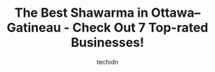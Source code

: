 ---
layout: ampstory
image: https://i0.wp.com/www.auto.or.id/wp-content/uploads/2023/06/shawarma-style-0-ottawa-gatineau-1686322879.jpeg?resize=640,853
author: techidn
featured: false
description: Ottawa–Gatineau, Ontario / Quebec, Canada is a haven for Shawarma enthusiasts, boasting an impressive array of 7 top-notch establishments. Whether youre a seasoned connoisseur or simply c
title: The Best Shawarma in Ottawa–Gatineau - Check Out 7 Top-rated Businesses!
cover:
   title: The Best Shawarma in Ottawa–Gatineau - Check Out 7 Top-rated Businesses!
   subtitle: AUTO.OR.ID
   background: https://www.auto.or.id/wp-content/uploads/2023/06/shawarma-style-0-ottawa-gatineau-1686322879.jpeg

pages: 
 - layout: thirds
   top: <h1>#1 Shawarma Garlic & Onion</h1>
   bottom: "<p>Very generous sized small chicken shawarma with lots of meat! (4.5/5)Chicken was not super flavorful but it was nicely moist and juicy. The garlic sauce was not my favori</p>"
   background: https://www.auto.or.id/wp-content/uploads/2023/06/shawarma-style-1-ottawa-gatineau-1686322881.jpeg
   backgroundblur: true
 - layout: thirds
   top: <h1>#2 Le Prince Shawarma</h1>
   bottom: "<p>195 Rue de lAtmosphère 195-unite 101, Gatineau, QC J9A 0A3, Canada</p>"
   background: https://www.auto.or.id/wp-content/uploads/2023/06/shawarma-style-2-ottawa-gatineau-1686322881.jpeg
   cta:
      link: https://www.auto.or.id/the-best-shawarma-in-ottawa-gatineau-check-out-7-top-rated-businesses/
      text: The Best Shawarma in Ottawa–Gatineau - Check Out 7 Top-rated Businesses!
 - layout: thirds
   top: <h1>#3 Marroush Shawarma</h1>
   bottom: "<p>662 Boulevard Saint-Joseph, Gatineau, Quebec J8Y 4B3, Canada</p>"
   background: https://images.unsplash.com/photo-1501432062811-61cbb25811dc?ixlib=rb-4.0.3&ixid=MnwxMjA3fDB8MHxwaG90by1wYWdlfHx8fGVufDB8fHx8&auto=format&fit=crop&w=640&h=853&q=80
   cta:
      link: https://www.auto.or.id/the-best-shawarma-in-ottawa-gatineau-check-out-7-top-rated-businesses/
      text: The Best Shawarma in Ottawa–Gatineau - Check Out 7 Top-rated Businesses!
 - layout: thirds
   top: <h1>#4 La Zone Chawarma</h1>
   bottom: "<p>491 Chem. Vanier, Gatineau, QC J9J 3J1, Canada</p>"
   background: https://images.unsplash.com/photo-1553440569-bcc63803a83d?ixlib=rb-4.0.3&ixid=MnwxMjA3fDB8MHxwaG90by1wYWdlfHx8fGVufDB8fHx8&auto=format&fit=crop&w=640&h=853&q=80
   cta:
      link: https://www.auto.or.id/the-best-shawarma-in-ottawa-gatineau-check-out-7-top-rated-businesses/
      text: The Best Shawarma in Ottawa–Gatineau - Check Out 7 Top-rated Businesses!
 - layout: thirds
   top: <h1>#5 La Casbah Shawarma et Grillades</h1>
   bottom: "<p>35 Allée de Hambourg Unit 101, Gatineau, Quebec J9J 0G5, Canada</p>"
   background: https://images.unsplash.com/photo-1636325778435-585ed877d753?ixlib=rb-4.0.3&ixid=MnwxMjA3fDB8MHxwaG90by1wYWdlfHx8fGVufDB8fHx8&auto=format&fit=crop&w=640&h=853&q=80
   cta:
      link: https://www.auto.or.id/the-best-shawarma-in-ottawa-gatineau-check-out-7-top-rated-businesses/
      text: The Best Shawarma in Ottawa–Gatineau - Check Out 7 Top-rated Businesses!
 - layout: thirds
   top: <h1>#6 Shawarma Santé</h1>
   bottom: "<p>204 Chem. dAylmer, Gatineau, QC J9H 1A1, Canada</p>"
   background: https://images.unsplash.com/photo-1632495288245-811aa76d8a32?ixlib=rb-4.0.3&ixid=MnwxMjA3fDB8MHxwaG90by1wYWdlfHx8fGVufDB8fHx8&auto=format&fit=crop&w=640&h=853&q=80
   cta:
      link: https://www.auto.or.id/the-best-shawarma-in-ottawa-gatineau-check-out-7-top-rated-businesses/
      text: The Best Shawarma in Ottawa–Gatineau - Check Out 7 Top-rated Businesses!
 - layout: thirds
   top: <h1>#7 Sham Restaurant - Shawarma & BBQ Grill</h1>
   bottom: "<p>67 Rue Victoria, Gatineau, QC J8X 2A2, Canada</p>"
   background: https://images.unsplash.com/photo-1580881647059-923632b8fd75?ixlib=rb-4.0.3&ixid=MnwxMjA3fDB8MHxwaG90by1wYWdlfHx8fGVufDB8fHx8&auto=format&fit=crop&w=640&h=853&q=80
   cta:
      link: https://www.auto.or.id/the-best-shawarma-in-ottawa-gatineau-check-out-7-top-rated-businesses/
      text: The Best Shawarma in Ottawa–Gatineau - Check Out 7 Top-rated Businesses!
 - layout: thirds
   middle: Continue reading...
   background: https://images.unsplash.com/photo-1576933694662-fd6790fe98e9?ixlib=rb-4.0.3&ixid=MnwxMjA3fDB8MHxwaG90by1wYWdlfHx8fGVufDB8fHx8&auto=format&fit=crop&w=640&h=853&q=80
   cta:
      link: https://www.auto.or.id/the-best-shawarma-in-ottawa-gatineau-check-out-7-top-rated-businesses/
      text: The Best Shawarma in Ottawa–Gatineau - Check Out 7 Top-rated Businesses!

---